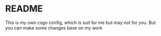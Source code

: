 # README
This is my own csgo config, which is suit for me but may not for you. But you can make some changes base on my work
